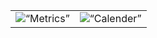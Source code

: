 <table align=“center” width=“max”>
    <tr>
        <td>
            <img src=“/metrics.svg” alt=“Metrics” width=“400”>
        </td>
        <td>
            <img src=“metrics.plugin.isocalendar.fullyear.svg” alt=“Calender” width=“400">
        </td>
    </tr>
</table>
